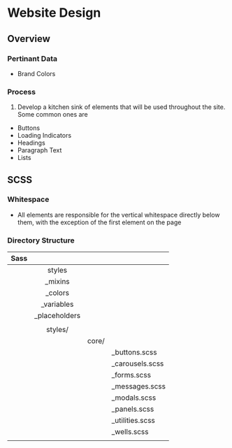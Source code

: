 # Website Design
## Overview
### Pertinant Data
- Brand Colors

### Process
1. Develop a kitchen sink of elements that will be used throughout the site. Some common ones are
  - Buttons
  - Loading Indicators
  - Headings
  - Paragraph Text
  - Lists

## SCSS

### Whitespace
 - All elements are responsible for the vertical whitespace directly below them, with the exception 
   of the first element on the page

### Directory Structure

| Sass |             |       |                 |
|------|:-----------:|:-----:|:----------------|
|      | styles      |                         | 
|      | _mixins                               |
|      | _colors                               | 
|      | _variables                            | 
|      | _placeholders                         | 
|                                              |
|      | styles/     |       |                 |
|      |             | core/ |                 |
|      |             |       | _buttons.scss   |
|      |             |       | _carousels.scss |
|      |             |       | _forms.scss     |
|      |             |       | _messages.scss  |
|      |             |       | _modals.scss    |
|      |             |       | _panels.scss    |
|      |             |       | _utilities.scss |
|      |             |       | _wells.scss     |
|      |             |       |                 |  
